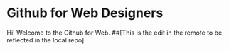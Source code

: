 Github for Web Designers
========================

Hi! Welcome to the  Github for Web. 
##[This is the edit in the remote to be reflected in the local repo]
